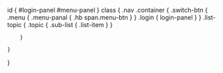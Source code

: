 id
{
    #login-panel
    #menu-panel
}
class
{
    .nav .container
    {
        .switch-btn
        {
            .menu
            {
                .menu-panal
                {
                    .hb
                    span.menu-btn
                }
            }
            .login
            {
                login-panel
            }
        }
        .list-topic
        {
            .topic
            {
                .sub-list
                {
                    .list-item
                }
            }
           
        }
        
    }
}
